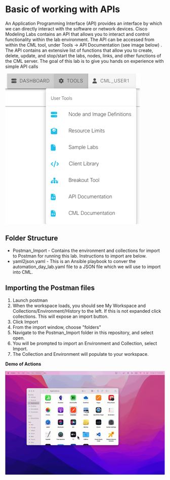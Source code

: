 # Basic of working with APIs

An Application Programming Interface (API) provides an interface by which we can directly interact with the software or network devices.  Cisco Modeling Labs contains an API that allows you to interact and control functionality within the lab environment.  The API can be accessed from within the CML tool, under Tools -> API Documentation (see image below) .  The API contains an extensive list of functions that allow you to create, delete, update, and stop/start the labs, nodes, links, and other functions of the CML server.  The goal of this lab is to give you hands on experience with simple API calls

![alt text](../images/CML_API_Docs.png "CML API Documentation")

## Folder Structure

* Postman_Import - Contains the environment and collections for import to Postman for running this lab.  Instructions to import are below.
* yaml2json.yaml - This is an Ansible playbook to conver the automation_day_lab.yaml file to a JSON file which we will use to import into CML.

## Importing the Postman files

1. Launch postman
2. When the workspace loads, you should see My Workspace and Collections/Environment/History to the left.  If this is not expanded click collections.  This will expose an import button.
3. Click Import
4. From the import window, choose "folders"
5. Navigate to the Postman_Import folder in this repository, and select open.
6. You will be prompted to import an Environment and Collection, select Import.
7. The Collection and Environment will populate to your workspace.

**Demo of Actions**

![alt text](./images/import_postman.gif "Importing Postman Environment and Collections")